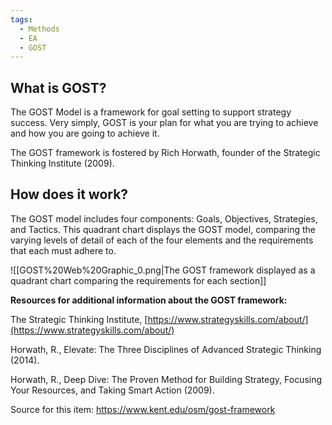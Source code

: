 ```yaml
---
tags:
  - Methods
  - EA
  - GOST
---
```

## What is GOST?

The GOST Model is a framework for goal setting to support strategy success. Very simply, GOST is your plan for what you are trying to achieve and how you are going to achieve it.

The GOST framework is fostered by Rich Horwath, founder of the Strategic Thinking Institute (2009).

## How does it work?

The GOST model includes four components: Goals, Objectives, Strategies, and Tactics. This quadrant chart displays the GOST model, comparing the varying levels of detail of each of the four elements and the requirements that each must adhere to.

![[GOST%20Web%20Graphic_0.png|The GOST framework displayed as a quadrant chart comparing the requirements for each section]]

**Resources for additional information about the GOST framework:**

The Strategic Thinking Institute, [https://www.strategyskills.com/about/](https://www.strategyskills.com/about/)

Horwath, R., Elevate: The Three Disciplines of Advanced Strategic Thinking (2014).

Horwath, R., Deep Dive: The Proven Method for Building Strategy, Focusing Your Resources, and Taking Smart Action (2009).

Source for this item: https://www.kent.edu/osm/gost-framework
